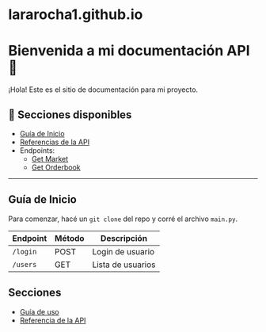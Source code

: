 
# lararocha1.github.io

# Bienvenida a mi documentación API 🚀

¡Hola! Este es el sitio de documentación para mi proyecto.

## 📘 Secciones disponibles

- [Guía de Inicio](#guía-de-inicio)
- [Referencias de la API](#referencias-de-la-api)
- Endpoints:
  - [Get Market](endpoints/get-market.md)
  - [Get Orderbook](endpoints/get-orderbook.md)

---

## Guía de Inicio

Para comenzar, hacé un `git clone` del repo y corré el archivo `main.py`.

| Endpoint | Método | Descripción       |
| -------- | ------ | ----------------- |
| `/login` | POST   | Login de usuario  |
| `/users` | GET    | Lista de usuarios |




## Secciones

- [Guía de uso](guia.md)
- [Referencia de la API](api/introduccion.md)
